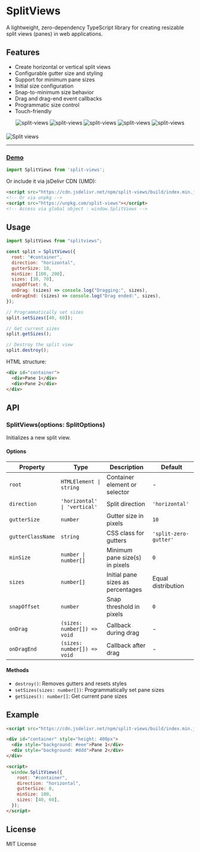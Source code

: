 # SplitViews

A lightweight, zero-dependency TypeScript library for creating resizable split
views (panes) in web applications.

## Features

- Create horizontal or vertical split views
- Configurable gutter size and styling
- Support for minimum pane sizes
- Initial size configuration
- Snap-to-minimum size behavior
- Drag and drag-end event callbacks
- Programmatic size control
- Touch-friendly

<div align="center" style="width:100%; text-align:center; margin-bottom:20px;">
  <img src="https://badgen.net/bundlephobia/minzip/split-views" alt="split-views" />
  <img src="https://badgen.net/bundlephobia/dependency-count/split-views" alt="split-views" />
  <img src="https://badgen.net/npm/v/split-views" alt="split-views" />
  <img src="https://badgen.net/npm/dt/split-views" alt="split-views" />
  <img src="https://data.jsdelivr.com/v1/package/npm/split-views/badge" alt="split-views"/>
</div>

![Split views](https://i.ibb.co/0h4gVd5/split-views.gif)

<hr />

### [Demo](https://wutility.github.io/split-views)

```js
import SplitViews from 'split-views';
```

Or include it via jsDelivr CDN (UMD):
```html
<script src="https://cdn.jsdelivr.net/npm/split-views/build/index.min.js"></script>
<!-- Or via unpkg -->
<script src="https://unpkg.com/split-views"></script>
<!-- Access via global object : window.SplitViews -->
```

## Usage

```javascript
import SplitViews from "splitviews";

const split = SplitViews({
  root: "#container",
  direction: "horizontal",
  gutterSize: 10,
  minSize: [100, 200],
  sizes: [30, 70],
  snapOffset: 0,
  onDrag: (sizes) => console.log("Dragging:", sizes),
  onDragEnd: (sizes) => console.log("Drag ended:", sizes),
});

// Programmatically set sizes
split.setSizes([40, 60]);

// Get current sizes
split.getSizes();

// Destroy the split view
split.destroy();
```

HTML structure:

```html
<div id="container">
  <div>Pane 1</div>
  <div>Pane 2</div>
</div>
```

## API

### SplitViews(options: SplitOptions)

Initializes a new split view.

#### Options

| Property          | Type                         | Description                       | Default               |
| ----------------- | ---------------------------- | --------------------------------- | --------------------- |
| `root`            | `HTMLElement \| string`      | Container element or selector     | -                     |
| `direction`       | `'horizontal' \| 'vertical'` | Split direction                   | `'horizontal'`        |
| `gutterSize`      | `number`                     | Gutter size in pixels             | `10`                  |
| `gutterClassName` | `string`                     | CSS class for gutters             | `'split-zero-gutter'` |
| `minSize`         | `number \| number[]`         | Minimum pane size(s) in pixels    | `0`                   |
| `sizes`           | `number[]`                   | Initial pane sizes as percentages | Equal distribution    |
| `snapOffset`      | `number`                     | Snap threshold in pixels          | `0`                   |
| `onDrag`          | `(sizes: number[]) => void`  | Callback during drag              | -                     |
| `onDragEnd`       | `(sizes: number[]) => void`  | Callback after drag               | -                     |

#### Methods

- `destroy()`: Removes gutters and resets styles
- `setSizes(sizes: number[])`: Programmatically set pane sizes
- `getSizes(): number[]`: Get current pane sizes

## Example

```html
<script src="https://cdn.jsdelivr.net/npm/split-views/build/index.min.js"></script>

<div id="container" style="height: 400px">
  <div style="background: #eee">Pane 1</div>
  <div style="background: #ddd">Pane 2</div>
</div>

<script>
  window.SplitViews({
    root: "#container",
    direction: "horizontal",
    gutterSize: 8,
    minSize: 100,
    sizes: [40, 60],
  });
</script>
```

## License

MIT License
